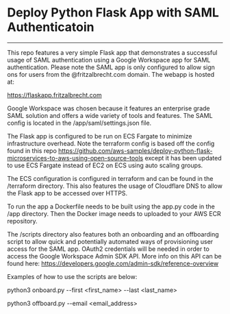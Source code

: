 # Deploy Python Flask App with SAML Authenticatoin
---

This repo features a very simple Flask app that demonstrates a successful usage of SAML authentication using a Google Workspace app for SAML authentication. Please note the SAML app is only configured to allow sign ons for users from the @fritzalbrecht.com domain. The webapp is hosted at:

https://flaskapp.fritzalbrecht.com

Google Workspace was chosen because it features an enterprise grade SAML solution and offers a wide variety of tools and features. The SAML config is located in the /app/saml/settings.json file.

The Flask app is configured to be run on ECS Fargate to minimize infrastructure overhead. Note the terraform config is based off the config found in this repo https://github.com/aws-samples/deploy-python-flask-microservices-to-aws-using-open-source-tools except it has been updated to use ECS Fargate instead of EC2 on ECS using auto scaling groups.

The ECS configuration is configured in terraform and can be found in the /terraform directory. This also features the usage of Cloudflare DNS to allow the Flask app to be accessed over HTTPS.

To run the app a Dockerfile needs to be built using the app.py code in the /app directory. Then the Docker image needs to uploaded to your AWS ECR repository.

The /scripts directory also features both an onboarding and an offboarding script to allow quick and potentially automated ways of provisioning user access for the SAML app. OAuth2 credentials will be needed in order to access the Google Workspace Admin SDK API. More info on this API can be found here: https://developers.google.com/admin-sdk/reference-overview

Examples of how to use the scripts are below:

python3 onboard.py --first <first_name> --last <last_name>

python3 offboard.py --email <email_address>

